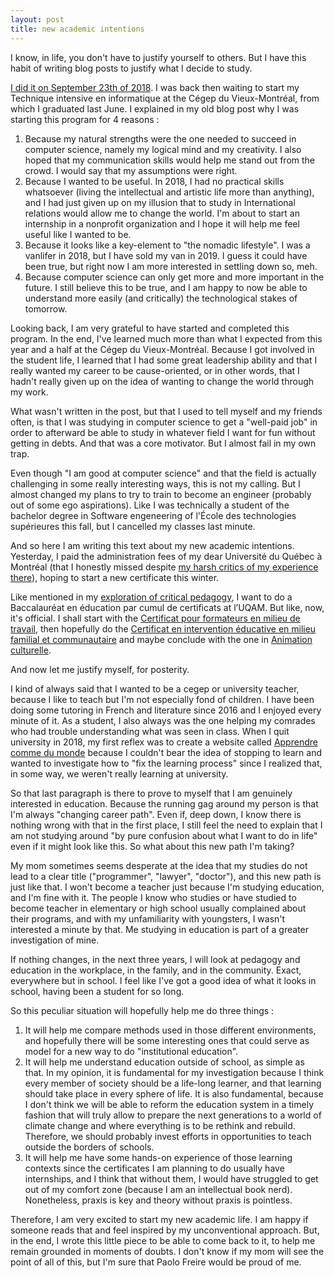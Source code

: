 ```yaml
---
layout: post
title: new academic intentions
---
```


I know, in life, you don't have to justify yourself to others. But I have this habit of writing blog posts to justify what I decide to study.

[I did it on September 23th of 2018](https://apprendrecommedumonde.wordpress.com/2018/09/23/retourner-a-lecole-mais-pas-a-luniversite/). I was back then waiting to start my Technique intensive en informatique at the Cégep du Vieux-Montréal, from which I graduated last June. I explained in my old blog post why I was starting this program for 4 reasons :

 1. Because my natural strengths were the one needed to succeed in computer science, namely my logical mind and my creativity. I also hoped that my communication skills would help me stand out from the crowd. I would say that my assumptions were right.
 2. Because I wanted to be useful. In 2018, I had no practical skills whatsoever (living the intellectual and artistic life more than anything), and I had just given up on my illusion that to study in International relations would allow me to change the world. I'm about to start an internship in a nonprofit organization and I hope it will help me feel useful like I wanted to be. 
 3. Because it looks like a key-element to "the nomadic lifestyle". I was a vanlifer in 2018, but I have sold my van in 2019. I guess it could have been true, but right now I am more interested in settling down so, meh. 
 4. Because computer science can only get more and more important in the future. I still believe this to be true, and I am happy to now be able to understand more easily (and critically) the technological stakes of tomorrow.  
 
Looking back, I am very grateful to have started and completed this program. In the end, I've learned much more than what I expected from this year and a half at the Cégep du Vieux-Montréal. Because I got involved in the student life, I learned that I had some great leadership ability and that I really wanted my career to be cause-oriented, or in other words, that I hadn't really given up on the idea of wanting to change the world through my work. 

What wasn't written in the post, but that I used to tell myself and my friends often, is that I was studying in computer science to get a "well-paid job" in order to afterward be able to study in whatever field I want for fun without getting in debts. And that was a core motivator. But I almost fail in my own trap. 

Even though "I am good at computer science" and that the field is actually challenging in some really interesting ways, this is not my calling. But I almost changed my plans to try to train to become an engineer (probably out of some ego aspirations). Like I was technically a student of the bachelor degree in Software engeneering of l'École des technologies supérieures this fall, but I cancelled my classes last minute. 

And so here I am writing this text about my new academic intentions. Yesterday, I paid the administration fees of my dear Université du Québec à Montréal (that I honestly missed despite [my harsh critics of my experience there](https://apprendrecommedumonde.wordpress.com/2018/07/07/pourquoi-jai-quitte-luniversite-car-les-etudes-ne-devraient-pas-etre-absurdes/)), hoping to start a new certificate this winter. 

Like mentioned in my [exploration of critical pedagogy](https://ravirer.com/2020/08/24/exploration-of-critical-pedagogy/), I want to do a Baccalauréat en éducation par cumul de certificats at l’UQAM. But like, now, it's official. I shall start with the [Certificat pour formateurs en milieu de travail](https://etudier.uqam.ca/programme?code=4550), then hopefully do the [Certificat en intervention éducative en milieu familial et communautaire](https://etudier.uqam.ca/programme?code=4031) and maybe conclude with the one in [Animation culturelle](https://etudier.uqam.ca/programme?code=4098). 

And now let me justify myself, for posterity. 

I kind of always said that I wanted to be a cegep or university teacher, because I like to teach but I'm not especially fond of children. I have been doing some tutoring in French and literature since 2016 and I enjoyed every minute of it. As a student, I also always was the one helping my comrades who had trouble understanding what was seen in class. When I quit university in 2018, my first reflex was to create a website called [Apprendre comme du monde](https://apprendrecommedumonde.wordpress.com/) because I couldn't bear the idea of stopping to learn and wanted to investigate how to "fix the learning process" since I realized that, in some way, we weren't really learning at university. 

So that last paragraph is there to prove to myself that I am genuinely interested in education.  Because the running gag around my person is that I'm always "changing career path". Even if, deep down, I know there is nothing wrong with that in the first place, I still feel the need to explain that I am not studying around "by pure confusion about what I want to do in life" even if it might look like this. So what about this new path I'm taking?

My mom sometimes seems desperate at the idea that my studies do not lead to a clear title ("programmer", "lawyer", "doctor"), and this new path is just like that. I won't become a teacher just because I'm studying education, and I'm fine with it. The people I know who studies or have studied to become teacher in elementary or high school usually complained about their programs, and with my unfamiliarity with youngsters, I wasn't interested a minute by that. Me studying in education is part of a greater investigation of mine.

If nothing changes, in the next three years, I will look at pedagogy and education in the workplace, in the family, and in the community. Exact, everywhere but in school. I feel like I've got a good idea of what it looks in school, having been a  student for so long. 

So this peculiar situation will hopefully help me do three things :

 1. It will help me compare methods used in those different environments, and hopefully there will be some interesting ones that could serve as model for a new way to do "institutional education". 
 2. It will help me understand education outside of school, as simple as that. In my opinion, it is fundamental for my investigation because I think every member of society should be a life-long learner, and that learning should take place in every sphere of life. It is also fundamental, because I don't think we will be able to reform the education system in a timely fashion that will truly allow to prepare the next generations to a world of climate change and where everything is to be rethink and rebuild. Therefore, we should probably invest efforts in opportunities to teach outside the borders of schools.  
 3. It will help me have some hands-on experience of those learning contexts since the certificates I am planning to do usually have internships, and I think that without them, I would have struggled to get out of my comfort zone (because I am an intellectual book nerd). Nonetheless, praxis is key and theory without praxis is pointless. 

Therefore, I am very excited to start my new academic life. I am happy if someone reads that and feel inspired by my unconventional approach. But, in the end, I wrote this little piece to be able to come back to it, to help me remain grounded in moments of doubts. I don't know if my mom will see the point of all of this, but I'm sure that Paolo Freire would be proud of me.  

